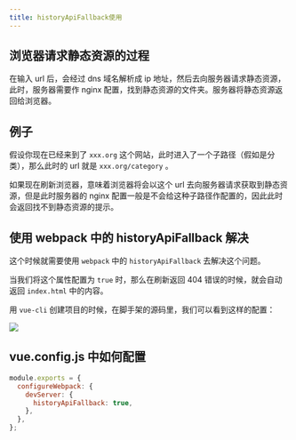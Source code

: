 ```yaml
---
title: historyApiFallback使用
---
```


## 浏览器请求静态资源的过程

在输入 url 后，会经过 dns 域名解析成 ip 地址，然后去向服务器请求静态资源，此时，服务器需要作 nginx 配置，找到静态资源的文件夹。服务器将静态资源返回给浏览器。

## 例子

假设你现在已经来到了 `xxx.org` 这个网站，此时进入了一个子路径（假如是分类），那么此时的 url 就是 `xxx.org/category` 。

如果现在刷新浏览器，意味着浏览器将会以这个 url 去向服务器请求获取到静态资源，但是此时服务器的 nginx 配置一般是不会给这种子路径作配置的，因此此时会返回找不到静态资源的提示。

## 使用 webpack 中的 historyApiFallback 解决

这个时候就需要使用 `webpack` 中的 `historyApiFallback` 去解决这个问题。

当我们将这个属性配置为 `true` 时，那么在刷新返回 404 错误的时候，就会自动返回 `index.html` 中的内容。

用 `vue-cli` 创建项目的时候，在脚手架的源码里，我们可以看到这样的配置：

![](https://codertzm.oss-cn-chengdu.aliyuncs.com/QQ截图20220119173329.png)

## vue.config.js 中如何配置

```js
module.exports = {
  configureWebpack: {
    devServer: {
      historyApiFallback: true,
    },
  },
};
```
